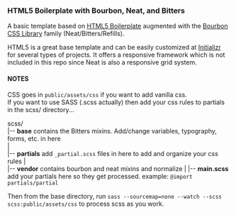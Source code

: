 ### HTML5 Boilerplate with Bourbon, Neat, and Bitters
A basic template based on [HTML5 Boilerplate](https://github.com/h5bp/html5-boilerplate) augmented with the [Bourbon CSS Library](http://bourbon.io/) family (Neat/Bitters/Refills).  

HTML5 is a great base template and can be easily customized at [Initializr](http://www.initializr.com/) for several types of projects. It offers a responsive framework which is not included in this repo since Neat is also a responsive grid system.

#### NOTES
CSS goes in `public/assets/css` if you want to add vanilla css.  
If you want to use SASS (.scss actually) then add your css rules to partials in the scss/ directory...  

scss/  
|-- **base** contains the Bitters mixins. Add/change variables, typography, forms, etc. in here  
|  
|-- **partials** add `_partial.scss` files in here to add and organize your css rules
|  
|-- **vendor** contains bourbon and neat mixins and normalize
|
|-- **main.scss** add your partials here so they get processed. example: `@import partials/partial`  

Then from the base directory, run `sass --sourcemap=none --watch --scss scss:public/assets/css` to process scss as you work.  